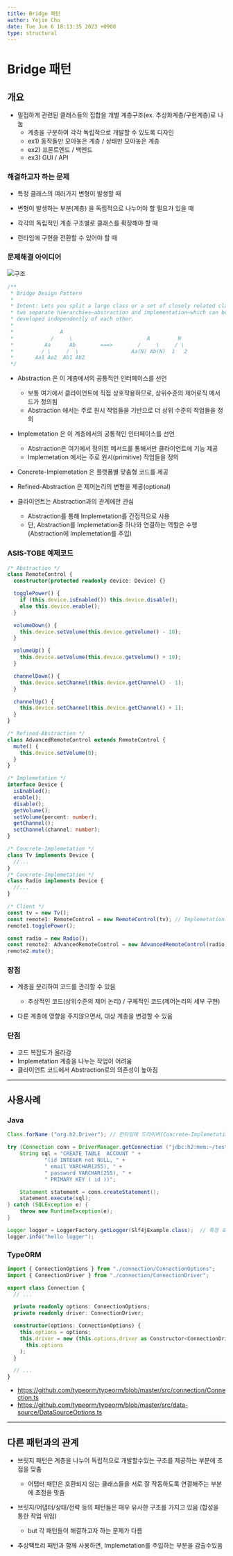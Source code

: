 ```yaml
---
title: Bridge 패턴
author: Yejin Cho
date: Tue Jun 6 18:13:35 2023 +0900
type: structural
---
```

# Bridge 패턴

## 개요

- 밀접하게 관련된 클래스들의 집합을 개별 계층구조(ex. 추상화계층/구현계층)로 나눔
  - 계층을 구분하여 각각 독립적으로 개발할 수 있도록 디자인
  - ex1) 동작들만 모아놓은 계층 / 상태만 모아놓은 계층
  - ex2) 프론트엔드 / 백엔드
  - ex3) GUI / API

### 해결하고자 하는 문제

- 특정 클래스의 여러가지 변형이 발생할 때

- 변형이 발생하는 부분(계층) 을 독립적으로 나누어야 할 필요가 있을 때

- 각각의 독립적인 계층 구조별로 클래스를 확장해야 할 때

- 런타임에 구현을 전환할 수 있어야 할 때

### 문제해결 아이디어

![구조](./bridge3.png)

```typescript
/**
 * Bridge Design Pattern
 *
 * Intent: Lets you split a large class or a set of closely related classes into
 * two separate hierarchies—abstraction and implementation—which can be
 * developed independently of each other.
 *
 *               A
 *            /     \                        A         N
 *          Aa      Ab        ===>        /     \     / \
 *         / \     /  \                 Aa(N) Ab(N)  1   2
 *       Aa1 Aa2  Ab1 Ab2
 */
```

- Abstraction 은 이 계층에서의 공통적인 인터페이스를 선언

  - 보통 여기에서 클라이언트에 직접 상호작용하므로, 상위수준의 제어로직 메서드가 정의됨
  - Abstraction 에서는 주로 원시 작업들을 기반으로 더 상위 수준의 작업들을 정의

- Implemetation 은 이 계층에서의 공통적인 인터페이스를 선언

  - Abstraction은 여기에서 정의된 메서드를 통해서만 클라이언트에 기능 제공
  - Implemetation 에서는 주로 원시(primitive) 작업들을 정의

- Concrete-Implemetation 은 플랫폼별 맞춤형 코드를 제공

- Refined-Abstraction 은 제어논리의 변형을 제공(optional)

- 클라이언트는 Abstraction과의 관계에만 관심
  - Abstraction를 통해 Implemetation를 간접적으로 사용
  - 단, Abstraction를 Implemetation중 하나와 연결하는 역할은 수행 (Abstraction에 Implemetation를 주입)

### ASIS-TOBE 예제코드

```typescript
/* Abstraction */
class RemoteControl {
  constructor(protected readonly device: Device) {}

  togglePower() {
    if (this.device.isEnabled()) this.device.disable();
    else this.device.enable();
  }

  volumeDown() {
    this.device.setVolume(this.device.getVolume() - 10);
  }

  volumeUp() {
    this.device.setVolume(this.device.getVolume() + 10);
  }

  channelDown() {
    this.device.setChannel(this.device.getChannel() - 1);
  }

  channelUp() {
    this.device.setChannel(this.device.getChannel() + 1);
  }
}

/* Refined-Abstraction */
class AdvancedRemoteControl extends RemoteControl {
  mute() {
    this.device.setVolume(0);
  }
}

/* Implemetation */
interface Device {
  isEnabled();
  enable();
  disable();
  getVolume();
  setVolume(percent: number);
  getChannel();
  setChannel(channel: number);
}

/* Concrete-Implemetation */
class Tv implements Device {
  //...
}
/* Concrete-Implemetation */
class Radio implements Device {
  //...
}

/* Client */
const tv = new Tv();
const remote1: RemoteControl = new RemoteControl(tv); // Implemetation 주입
remote1.togglePower();

const radio = new Radio();
const remote2: AdvancedRemoteControl = new AdvancedRemoteControl(radio); // Implemetation 주입
remote2.mute();
```

### 장점

- 계층을 분리하여 코드를 관리할 수 있음

  - 추상적인 코드(상위수준의 제어 논리) / 구체적인 코드(제어논리의 세부 구현)

- 다른 계층에 영향을 주지않으면서, 대상 계층을 변경할 수 있음

### 단점

- 코드 복잡도가 올라감
- Implemetation 계층을 나누는 작업이 어려움
- 클라이언트 코드에서 Abstraction로의 의존성이 높아짐

---

## 사용사례

### Java

```java
Class.forName ("org.h2.Driver"); // 런타임에 드라이버(Concrete-Implemetation)를 선택함

try (Connection conn = DriverManager.getConnection ("jdbc:h2:mem:~/test", "sa","")) {
    String sql = "CREATE TABLE  ACCOUNT " +
            "(id INTEGER not NULL, " +
            " email VARCHAR(255), " +
            " password VARCHAR(255), " +
            " PRIMARY KEY ( id ))";

    Statement statement = conn.createStatement();
    statement.execute(sql);
} catch (SQLException e) {
    throw new RuntimeException(e);
}
```

```java
Logger logger = LoggerFactory.getLogger(Slf4jExample.class);  // 특정 로거 구현체(Concrete-Implemetation)를 지정하여 Logger로 가져옴 (cf. Facade)
logger.info("hello logger");
```

### TypeORM

```typescript
import { ConnectionOptions } from "./connection/ConnectionOptions";
import { ConnectionDriver } from "./connection/ConnectionDriver";

export class Connection {
  // ...

  private readonly options: ConnectionOptions;
  private readonly driver: ConnectionDriver;

  constructor(options: ConnectionOptions) {
    this.options = options;
    this.driver = new (this.options.driver as Constructor<ConnectionDriver>)(
      this.options
    );
  }

  // ...
}
```

- https://github.com/typeorm/typeorm/blob/master/src/connection/Connection.ts
- https://github.com/typeorm/typeorm/blob/master/src/data-source/DataSourceOptions.ts

---

## 다른 패턴과의 관계

- 브릿지 패턴은 계층을 나누어 독립적으로 개발할수있는 구조를 제공하는 부분에 초점을 맞춤

  - 어탭터 패턴은 호환되지 않는 클래스들을 서로 잘 작동하도록 연결해주는 부분에 초점을 맞춤

- 브릿지/어댑터/상태/전략 등의 패턴들은 매우 유사한 구조를 가지고 있음 (합성을 통한 작업 위임)

  - but 각 패턴들이 해결하고자 하는 문제가 다름

- 추상팩토리 패턴과 함께 사용하면, Implemetation를 주입하는 부분을 감출수있음
